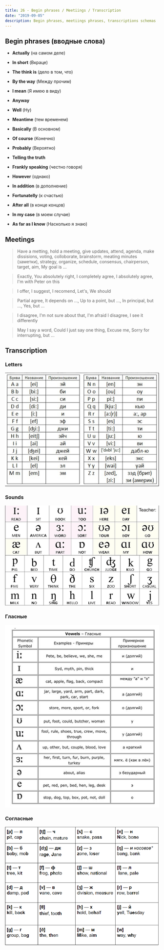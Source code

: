 ```yaml
---
title: 26 - Begin phrases / Meetiings / Transcription
date: "2019-09-05"
description: Begin phrases, meetiings phrases, transcriptions schemas
---
```


## Begin phrases (вводные слова)

* **Actually** (на самом деле)

* **In short** (Вкраце)

* **The think is** (дело в том, что)

* **By the way** (Между прочим)

* **I mean** (Я имею в виду)

* **Anyway**

* **Well** (Ну)

* **Meantime** (тем временем)

* **Basically** (В основном)

* **Of course** (Конечно)

* **Probably** (Вероятно)

* **Telling the truth**

* **Frankly speaking** (честно говоря)

* **However** (однако)

* **In addition** (в дополнение)

* **Fortunatelly** (к счастью)

* **After all** (в конце концов)

* **In my case** (в моем случае)

* **As far as I know** (Насколько я знаю)

## Meetings

> Have a metting, hold a meeting, give updates, attend, agenda, make dissisions, voting, colloborate, brainstorm, meating minutes (заметки), strategy, organize, schedule, consensus, chairperson, target, aim, My goal is ...

> Exactly, You absolutely right, I completely agree, I absolutely agree, I'm with Peter on this

> I offer, I suggest, I recomend, Let's, We should

> Partial agree, It depends on ..., Up to a point, but ..., In principal, but ..., Yes, but ...

> I disagree, I'm not sure about that, I'm afraid I disagree, I see it differently

> May I say a word, Could I just say one thing, Excuse me, Sorry for interrupting, but ...

## Transcription

### Letters

![Transcription](./1.png)

### Sounds

![Transcription](./2.gif)

### Гласные

![Transcription](./3.jpg)

### Согласные

![Transcription](./4.png)
